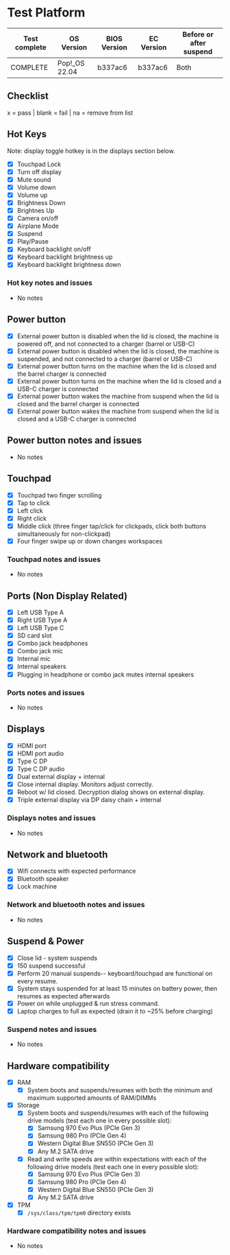 # Test Platform

| Test complete | OS Version     | BIOS Version | EC Version | Before or after suspend |
| ------------- | -------------- | ------------ | ---------- | ----------------------- |
|   COMPLETE    | Pop!\_OS 22.04 | b337ac6      | b337ac6    | Both                    |

## Checklist

x = pass | blank = fail | na = remove from list

## Hot Keys

Note: display toggle hotkey is in the displays section below.

- [x] Touchpad Lock
- [x] Turn off display
- [x] Mute sound
- [x] Volume down
- [x] Volume up
- [x] Brightness Down
- [x] Brightnes Up
- [x] Camera on/off
- [x] Airplane Mode
- [x] Suspend
- [x] Play/Pause
- [x] Keyboard backlight on/off
- [x] Keyboard backlight brightness up
- [x] Keyboard backlight brightness down

### Hot key notes and issues

- No notes

## Power button

- [x] External power button is disabled when the lid is closed, the machine is powered off, and not connected to a charger (barrel or USB-C)
- [x] External power button is disabled when the lid is closed, the machine is suspended, and not connected to a charger (barrel or USB-C)
- [x] External power button turns on the machine when the lid is closed and the barrel charger is connected
- [x] External power button turns on the machine when the lid is closed and a USB-C charger is connected
- [x] External power button wakes the machine from suspend when the lid is closed and the barrel charger is connected
- [x] External power button wakes the machine from suspend when the lid is closed and a USB-C charger is connected

## Power button notes and issues

- No notes

## Touchpad

- [x] Touchpad two finger scrolling
- [x] Tap to click
- [x] Left click
- [x] Right click
- [x] Middle click (three finger tap/click for clickpads, click both buttons simultaneously for non-clickpad)
- [x] Four finger swipe up or down changes workspaces

### Touchpad notes and issues

- No notes

## Ports (Non Display Related)

- [x] Left USB Type A
- [x] Right USB Type A
- [x] Left USB Type C
- [x] SD card slot
- [x] Combo jack headphones
- [x] Combo jack mic
- [x] Internal mic
- [x] Internal speakers
- [x] Plugging in headphone or combo jack mutes internal speakers

### Ports notes and issues

- No notes

## Displays

- [x] HDMI port
- [x] HDMI port audio
- [x] Type C DP
- [x] Type C DP audio
- [x] Dual external display + internal
- [x] Close internal display. Monitors adjust correctly.
- [x] Reboot w/ lid closed. Decryption dialog shows on external display.
- [x] Triple external display via DP daisy chain + internal

### Displays notes and issues

- No notes

## Network and bluetooth

- [x] Wifi connects with expected performance
- [x] Bluetooth speaker
- [x] Lock machine

### Network and bluetooth notes and issues

- No notes

## Suspend & Power

- [x] Close lid - system suspends
- [x] 150 suspend successful
- [x] Perform 20 manual suspends-- keyboard/touchpad are functional on every resume.
- [x] System stays suspended for at least 15 minutes on battery power, then resumes as expected afterwards
- [x] Power on while unplugged & run stress command.
- [x] Laptop charges to full as expected (drain it to ~25% before charging)

### Suspend notes and issues

- No notes

## Hardware compatibility

- [x] RAM
    - [x] System boots and suspends/resumes with both the minimum and maximum supported amounts of RAM/DIMMs
- [x] Storage
    - [x] System boots and suspends/resumes with each of the following drive models (test each one in every possible slot):
        - [x] Samsung 970 Evo Plus (PCIe Gen 3)
        - [x] Samsung 980 Pro (PCIe Gen 4)
        - [x] Western Digital Blue SN550 (PCIe Gen 3)
        - [x] Any M.2 SATA drive
    - [x] Read and write speeds are within expectations with each of the following drive models (test each one in every possible slot):
        - [x] Samsung 970 Evo Plus (PCIe Gen 3)
        - [x] Samsung 980 Pro (PCIe Gen 4)
        - [x] Western Digital Blue SN550 (PCIe Gen 3)
        - [x] Any M.2 SATA drive
- [x] TPM
    - [x] `/sys/class/tpm/tpm0` directory exists

### Hardware compatibility notes and issues

- No notes
